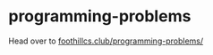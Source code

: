 # programming-problems

Head over to [foothillcs.club/programming-problems/](https://foothillcs.club/programming-problems/)
